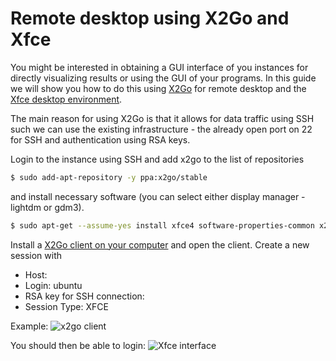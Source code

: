 # Remote desktop using X2Go and Xfce

You might be interested in obtaining a GUI interface of you instances for directly visualizing results or using the GUI of your programs. In this guide we will show you how to do this using [X2Go](https://wiki.x2go.org/doku.php/doc:newtox2go) for remote desktop and the [Xfce desktop environment](https://www.xfce.org/). 

The main reason for using X2Go is that it allows for data traffic using SSH such we can use the existing infrastructure - the already open port on 22 for SSH and authentication using RSA keys.

Login to the instance using SSH and add x2go to the list of repositories

```bash
$ sudo add-apt-repository -y ppa:x2go/stable
```

and install necessary software (you can select either display manager - lightdm or gdm3).

```bash
$ sudo apt-get --assume-yes install xfce4 software-properties-common x2goserver x2goserver-xsession
```

Install a [X2Go client on your computer](https://wiki.x2go.org/doku.php/doc:installation:x2goclient) and open the client. Create a new session with

* Host: <the IP of your instance>
* Login: ubuntu
* RSA key for SSH connection: <your pem file you use to login>
* Session Type: XFCE


Example:
![x2go client](../img/x2go_xfce/x2go_client.png)

You should then be able to login:
![Xfce interface](../img/x2go_xfce/xfce_instance.png)


